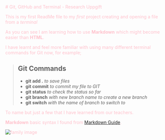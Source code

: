 <font color="pink"># Git, GitHub and Terminal - Research Uppgift

This is my first ReadMe file to my *first* project creating and opening a file from a *terminal*

As you can see I am learning how to use **Markdown** which might become easier than **HTML**.

I have learnt and feel more familiar with using many different terminal commands for Git now, for example;

> ## Git Commands
> - **git add .** *to save files*
> - **git commit** *to commit my file to GIT*
> - **git status** *to check the status so far*
> - **git branch** *with new branch name to create a new branch* 
> - **git switch** *with the name of branch to switch to*

To name but just a few that I have learned from our teachers.

**Markdown** basic syntax I found from [Markdown Guide](https://www.markdownguide.org/basic-syntax/).

![family image](desktop/ChasFos24/FOS24/vecka37/ResearchUppgift/Git-GitHub-and-Terminal/Git-GitHub-and-Terminal/images/family.jpeg "family")
